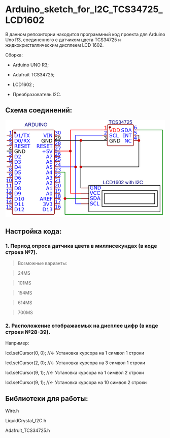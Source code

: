 # Arduino_sketch_for_I2C_TCS34725_LCD1602

В данном репозитории находится программный код проекта для Arduino Uno R3, соединенного с датчиком цвета TCS34725 и жидкокристаллическим дисплеем LCD 1602.

Сборка:

* Arduino UNO R3;

* Adafruit TCS34725;

* LCD1602 ;

* Преобразователь I2C.

## Схема соединений:

![Схема соединений](./Schematic.png)

## Настройка кода:

### 1. Период опроса датчика цвета в миллисекундах (в коде строка №7). 

> Возможные варианты: 

> 24MS 

> 101MS 

> 154MS 

> 614MS 

> 700MS

### 2. Расположение отображаемых на дисплее цифр (в коде строки №28-39).

Например:

lcd.setCursor(0, 0);    //<- Установка курсора на 1 символ 1 строки

lcd.setCursor(2, 0);    //<- Установка курсора на 3 символ 1 строки

lcd.setCursor(9, 1);    //<- Установка курсора на 1 символ 2 строки

lcd.setCursor(9, 1);    //<- Установка курсора на 10 символ 2 строки

## Библиотеки для работы:

Wire.h

LiquidCrystal_I2C.h

Adafruit_TCS34725.h